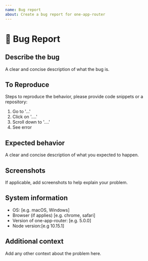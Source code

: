 ```yaml
---
name: Bug report
about: Create a bug report for one-app-router
---
```


# 🐞 Bug Report

## Describe the bug

A clear and concise description of what the bug is.

## To Reproduce

Steps to reproduce the behavior, please provide code snippets or a repository:

1. Go to '...'
2. Click on '....'
3. Scroll down to '....'
4. See error

## Expected behavior

A clear and concise description of what you expected to happen.

## Screenshots

If applicable, add screenshots to help explain your problem.

## System information

- OS: [e.g. macOS, Windows]
- Browser (if applies) [e.g. chrome, safari]
- Version of one-app-router: [e.g. 5.0.0]
- Node version:[e.g 10.15.1]

## Additional context

Add any other context about the problem here.